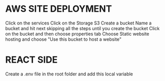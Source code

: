 # AWS SITE DEPLOYMENT
Click on the services
Click on the Storage S3
Create a bucket
Name a bucket and hit next skipping all the steps until you create the bucket
Click on the bucket and then choose properties tab
Choose Static website hosting and choose "Use this bucket to host a website"
# REACT SIDE
Create a .env file in the root folder and add this local variable
